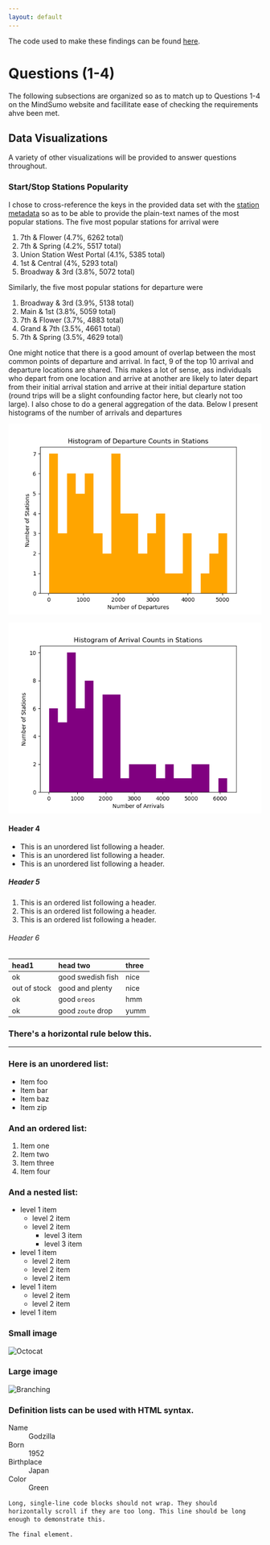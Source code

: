 ```yaml
---
layout: default
---
```

The code used to make these findings can be found [here](https://github.com/alex-kj-chin/capital_one_challenge).

# Questions (1-4)

The following subsections are organized so as to match up to Questions 1-4 on the MindSumo website and facillitate ease of checking the requirements ahve been met.

## Data Visualizations

A variety of other visualizations will be provided to answer questions throughout.

### Start/Stop Stations Popularity

I chose to cross-reference the keys in the provided data set with the [station metadata](https://bikeshare.metro.net/about/data/) so as to be able to provide the plain-text names of the most popular stations. The five most popular stations for arrival were

1. 7th & Flower (4.7%, 6262 total)
2. 7th & Spring (4.2%, 5517 total)
3. Union Station West Portal (4.1%, 5385 total)
4. 1st & Central (4%, 5293 total)
5. Broadway & 3rd (3.8%, 5072 total)

Similarly, the five most popular stations for departure were

1. Broadway & 3rd (3.9%, 5138 total)
2. Main & 1st (3.8%, 5059 total)
3. 7th & Flower (3.7%, 4883 total)
4. Grand & 7th (3.5%, 4661 total)
5. 7th & Spring (3.5%, 4629 total)

One might notice that there is a good amount of overlap between the most common points of departure and arrival. In fact, 9 of the top 10 arrival and departure locations are shared. This makes a lot of sense, ass individuals who depart from one location and arrive at another are likely to later depart from their initial arrival station and arrive at their initial departure station (round trips will be a slight confounding factor here, but clearly not too large). I also chose to do a general aggregation of the data. Below I present histograms of the number of arrivals and departures

![departures_hist](/assets/departure_hist.png)

![arrivals_hist](/assets/arrivals_hist.png)

#### Header 4

*   This is an unordered list following a header.
*   This is an unordered list following a header.
*   This is an unordered list following a header.

##### Header 5

1.  This is an ordered list following a header.
2.  This is an ordered list following a header.
3.  This is an ordered list following a header.

###### Header 6

| head1        | head two          | three |
|:-------------|:------------------|:------|
| ok           | good swedish fish | nice  |
| out of stock | good and plenty   | nice  |
| ok           | good `oreos`      | hmm   |
| ok           | good `zoute` drop | yumm  |

### There's a horizontal rule below this.

* * *

### Here is an unordered list:

*   Item foo
*   Item bar
*   Item baz
*   Item zip

### And an ordered list:

1.  Item one
1.  Item two
1.  Item three
1.  Item four

### And a nested list:

- level 1 item
  - level 2 item
  - level 2 item
    - level 3 item
    - level 3 item
- level 1 item
  - level 2 item
  - level 2 item
  - level 2 item
- level 1 item
  - level 2 item
  - level 2 item
- level 1 item

### Small image

![Octocat](https://assets-cdn.github.com/images/icons/emoji/octocat.png)

### Large image

![Branching](https://guides.github.com/activities/hello-world/branching.png)


### Definition lists can be used with HTML syntax.

<dl>
<dt>Name</dt>
<dd>Godzilla</dd>
<dt>Born</dt>
<dd>1952</dd>
<dt>Birthplace</dt>
<dd>Japan</dd>
<dt>Color</dt>
<dd>Green</dd>
</dl>

```
Long, single-line code blocks should not wrap. They should horizontally scroll if they are too long. This line should be long enough to demonstrate this.
```

```
The final element.
```
